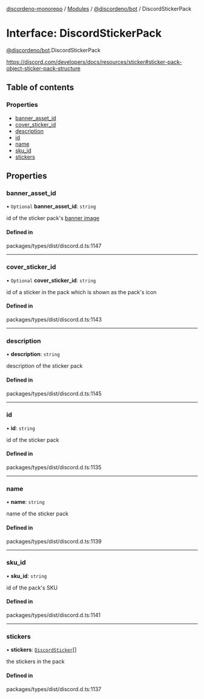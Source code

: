 [discordeno-monorepo](../README.md) / [Modules](../modules.md) / [@discordeno/bot](../modules/discordeno_bot.md) / DiscordStickerPack

# Interface: DiscordStickerPack

[@discordeno/bot](../modules/discordeno_bot.md).DiscordStickerPack

https://discord.com/developers/docs/resources/sticker#sticker-pack-object-sticker-pack-structure

## Table of contents

### Properties

- [banner_asset_id](discordeno_bot.DiscordStickerPack.md#banner_asset_id)
- [cover_sticker_id](discordeno_bot.DiscordStickerPack.md#cover_sticker_id)
- [description](discordeno_bot.DiscordStickerPack.md#description)
- [id](discordeno_bot.DiscordStickerPack.md#id)
- [name](discordeno_bot.DiscordStickerPack.md#name)
- [sku_id](discordeno_bot.DiscordStickerPack.md#sku_id)
- [stickers](discordeno_bot.DiscordStickerPack.md#stickers)

## Properties

### banner_asset_id

• `Optional` **banner_asset_id**: `string`

id of the sticker pack's [banner image](https://discord.com/developers/docs/reference#image-formatting)

#### Defined in

packages/types/dist/discord.d.ts:1147

---

### cover_sticker_id

• `Optional` **cover_sticker_id**: `string`

id of a sticker in the pack which is shown as the pack's icon

#### Defined in

packages/types/dist/discord.d.ts:1143

---

### description

• **description**: `string`

description of the sticker pack

#### Defined in

packages/types/dist/discord.d.ts:1145

---

### id

• **id**: `string`

id of the sticker pack

#### Defined in

packages/types/dist/discord.d.ts:1135

---

### name

• **name**: `string`

name of the sticker pack

#### Defined in

packages/types/dist/discord.d.ts:1139

---

### sku_id

• **sku_id**: `string`

id of the pack's SKU

#### Defined in

packages/types/dist/discord.d.ts:1141

---

### stickers

• **stickers**: [`DiscordSticker`](discordeno_bot.DiscordSticker.md)[]

the stickers in the pack

#### Defined in

packages/types/dist/discord.d.ts:1137
